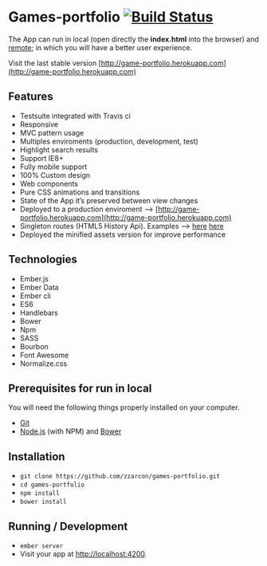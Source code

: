 # Games-portfolio [![Build Status](https://travis-ci.org/zzarcon/games-portfolio.svg?branch=master)](https://travis-ci.org/zzarcon/games-portfolio)
The App can run in local (open directly the **index.html** into the browser) and [remote](http://game-portfolio.herokuapp.com); in which you will have a better user experience.

Visit the last stable version [http://game-portfolio.herokuapp.com](http://game-portfolio.herokuapp.com)

## Features

* Testsuite integrated with Travis ci
* Responsive
* MVC pattern usage
* Multiples enviroments (production, development, test)
* Highlight search results
* Support IE8+
* Fully mobile support
* 100% Custom design
* Web components
* Pure CSS animations and transitions
* State of the App it’s preserved between view changes
* Deployed to a production enviroment --> [http://game-portfolio.herokuapp.com](http://game-portfolio.herokuapp.com)
* Singleton routes (HTML5 History Api). Examples --> [here](http://game-portfolio.herokuapp.com/games/2) [here](http://game-portfolio.herokuapp.com/games/3)
* Deployed the minified assets version for improve performance

## Technologies

* Ember.js
* Ember Data
* Ember cli
* ES6
* Handlebars
* Bower
* Npm
* SASS
* Bourbon
* Font Awesome
* Normalize.css

## Prerequisites for run in local

You will need the following things properly installed on your computer.

* [Git](http://git-scm.com/)
* [Node.js](http://nodejs.org/) (with NPM) and [Bower](http://bower.io/)

## Installation

* `git clone https://github.com/zzarcon/games-portfolio.git`
* `cd games-portfolio`
* `npm install`
* `bower install`

## Running / Development

* `ember server`
* Visit your app at [http://localhost:4200](http://localhost:4200).